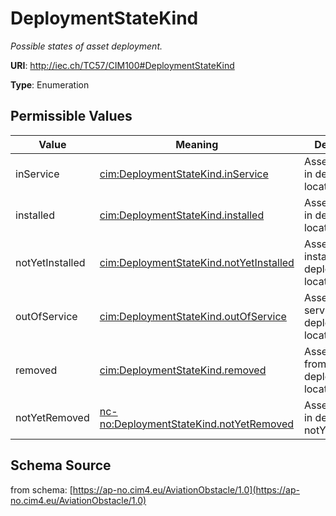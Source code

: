 # DeploymentStateKind

_Possible states of asset deployment._

**URI**: http://iec.ch/TC57/CIM100#DeploymentStateKind

**Type**: Enumeration

## Permissible Values

| Value | Meaning | Description |
| --- | --- | --- |
| inService | [cim:DeploymentStateKind.inService](http://iec.ch/TC57/CIM100#DeploymentStateKind.inService) | Asset in service in deployment location. |
| installed | [cim:DeploymentStateKind.installed](http://iec.ch/TC57/CIM100#DeploymentStateKind.installed) | Asset installed in deployment location. |
| notYetInstalled | [cim:DeploymentStateKind.notYetInstalled](http://iec.ch/TC57/CIM100#DeploymentStateKind.notYetInstalled) | Asset not yet installed in deployment location. |
| outOfService | [cim:DeploymentStateKind.outOfService](http://iec.ch/TC57/CIM100#DeploymentStateKind.outOfService) | Asset out of service, but in deployment location. |
| removed | [cim:DeploymentStateKind.removed](http://iec.ch/TC57/CIM100#DeploymentStateKind.removed) | Asset removed from deployment location. |
| notYetRemoved | [nc-no:DeploymentStateKind.notYetRemoved](http://iec.ch/TC57/CIM100#DeploymentStateKind.notYetRemoved) | Asset in service in deployment notYetRemoved. |
## Schema Source

from schema: [https://ap-no.cim4.eu/AviationObstacle/1.0](https://ap-no.cim4.eu/AviationObstacle/1.0)
